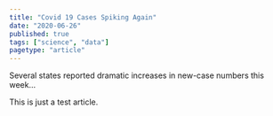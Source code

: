 ```yaml
---
title: "Covid 19 Cases Spiking Again"
date: "2020-06-26"
published: true
tags: ["science", "data"]
pagetype: "article"
---
```


Several states reported dramatic increases in new-case numbers this week...

This is just a test article.